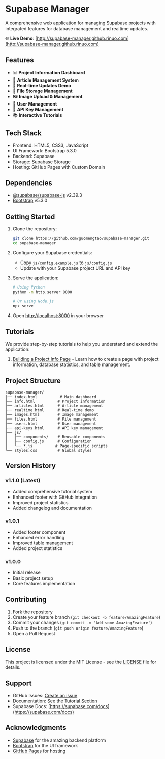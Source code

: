 # Supabase Manager

A comprehensive web application for managing Supabase projects with integrated features for database management and realtime updates.

🌐 **Live Demo**: [http://supabase-manager.github.rinuo.com](http://supabase-manager.github.rinuo.com)

## Features

- 📊 **Project Information Dashboard**
- 📝 **Article Management System**
- 🔄 **Real-time Updates Demo**
- 📁 **File Storage Management**
- 🖼️ **Image Upload & Management**
- 👥 **User Management**
- 🔑 **API Key Management**
- 📚 **Interactive Tutorials**

## Tech Stack

- Frontend: HTML5, CSS3, JavaScript
- UI Framework: Bootstrap 5.3.0
- Backend: Supabase
- Storage: Supabase Storage
- Hosting: GitHub Pages with Custom Domain

## Dependencies

- [@supabase/supabase-js](https://github.com/supabase/supabase-js) v2.39.3
- [Bootstrap](https://getbootstrap.com/) v5.3.0

## Getting Started

1. Clone the repository:
   ```bash
   git clone https://github.com/guomengtao/supabase-manager.git
   cd supabase-manager
   ```

2. Configure your Supabase credentials:
   - Copy `js/config.example.js` to `js/config.js`
   - Update with your Supabase project URL and API key

3. Serve the application:
   ```bash
   # Using Python
   python -m http.server 8000

   # Or using Node.js
   npx serve
   ```

4. Open [http://localhost:8000](http://localhost:8000) in your browser

## Tutorials

We provide step-by-step tutorials to help you understand and extend the application:

1. [Building a Project Info Page](build-info-page.html) - Learn how to create a page with project information, database statistics, and table management.

## Project Structure

```
supabase-manager/
├── index.html          # Main dashboard
├── info.html          # Project information
├── articles.html      # Article management
├── realtime.html      # Real-time demo
├── images.html        # Image management
├── files.html         # File management
├── users.html         # User management
├── api-keys.html      # API key management
├── js/
│   ├── components/    # Reusable components
│   ├── config.js      # Configuration
│   └── *.js          # Page-specific scripts
└── styles.css         # Global styles
```

## Version History

### v1.1.0 (Latest)
- Added comprehensive tutorial system
- Enhanced footer with GitHub integration
- Improved project statistics
- Added changelog and documentation

### v1.0.1
- Added footer component
- Enhanced error handling
- Improved table management
- Added project statistics

### v1.0.0
- Initial release
- Basic project setup
- Core features implementation

## Contributing

1. Fork the repository
2. Create your feature branch (`git checkout -b feature/AmazingFeature`)
3. Commit your changes (`git commit -m 'Add some AmazingFeature'`)
4. Push to the branch (`git push origin feature/AmazingFeature`)
5. Open a Pull Request

## License

This project is licensed under the MIT License - see the [LICENSE](LICENSE) file for details.

## Support

- GitHub Issues: [Create an issue](https://github.com/guomengtao/supabase-manager/issues)
- Documentation: See the [Tutorial Section](build-info-page.html)
- Supabase Docs: [https://supabase.com/docs](https://supabase.com/docs)

## Acknowledgments

- [Supabase](https://supabase.com) for the amazing backend platform
- [Bootstrap](https://getbootstrap.com) for the UI framework
- [GitHub Pages](https://pages.github.com) for hosting

